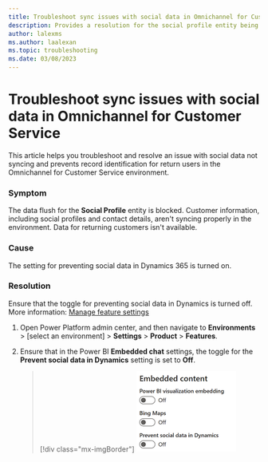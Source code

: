 ```yaml
---
title: Troubleshoot sync issues with social data in Omnichannel for Customer Service
description: Provides a resolution for the social profile entity being blocked and data not syncing in Omnichannel for Customer Service.
author: lalexms
ms.author: laalexan
ms.topic: troubleshooting
ms.date: 03/08/2023
---
```


# Troubleshoot sync issues with social data in Omnichannel for Customer Service

This article helps you troubleshoot and resolve an issue with social data not syncing and prevents record identification for return users in the Omnichannel for Customer Service environment.

### Symptom

The data flush for the **Social Profile** entity is blocked. Customer information, including social profiles and contact details, aren't syncing properly in the environment. Data for returning customers isn't available.

### Cause

The setting for preventing social data in Dynamics 365 is turned on.

### Resolution
Ensure that the toggle for preventing social data in Dynamics is turned off. More information: [Manage feature settings](/power-platform/admin/settings-features)

1. Open Power Platform admin center, and then navigate to **Environments** > [select an environment] > **Settings** > **Product** > **Features**.

1. Ensure that in the Power BI **Embedded chat** settings, the toggle for the **Prevent social data in Dynamics** setting is set to **Off**.

    > [!div class="mx-imgBorder"]
    > ![Prevent social data in Dynamics setting in Power Platform admin center.](media/social-data-setting.png "Prevent social data in Dynamics")
 
